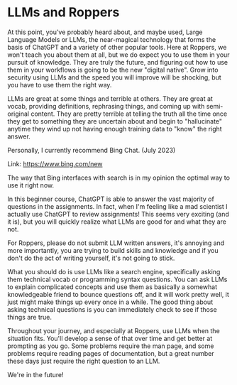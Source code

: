 # LLMs and Roppers

At this point, you've probably heard about, and maybe used, Large
Language Models or LLMs, the near-magical technology that forms the
basis of ChatGPT and a variety of other popular tools. Here at Roppers,
we won't teach you about them at all, but we do expect you to use them
in your pursuit of knowledge. They are truly the future, and figuring
out how to use them in your workflows is going to be the new "digital
native". Grow into security using LLMs and the speed you will improve
will be shocking, but you have to use them the right way.

LLMs are great at some things and terrible at others. They are great at
vocab, providing definitions, rephrasing things, and coming up with
semi-original content. They are pretty terrible at telling the truth all
the time once they get to something they are uncertain about and begin
to "hallucinate" anytime they wind up not having enough training data to
"know" the right answer. 

Personally, I currently recommend Bing Chat. (July 2023) 

Link: <https://www.bing.com/new> 

The way that Bing interfaces with search is in my opinion the optimal
way to use it right now. 

In this beginner course, ChatGPT is able to answer the vast majority of
questions in the assignments. In fact, when I'm feeling like a mad
scientist I actually use ChatGPT to review assignments! This seems very
exciting (and it is), but you will quickly realize what LLMs are good
for and what they are not.

For Roppers, please do not submit LLM written answers, it's annoying and
more importantly, you are trying to build skills and knowledge and if
you don't do the act of writing yourself, it's not going to stick. 

What you should do is use LLMs like a search engine, specifically asking
them technical vocab or programming syntax questions. You can ask LLMs
to explain complicated concepts and use them as basically a somewhat
knowledgeable friend to bounce questions off, and it will work pretty
well, it just might make things up every once in a while. The good thing
about asking technical questions is you can immediately check to see if
those things are true. 

Throughout your journey, and especially at Roppers, use LLMs when the
situation fits. You'll develop a sense of that over time and get better
at prompting as you go. Some problems require the man page, and some
problems require reading pages of documentation, but a great number
these days just require the right question to an LLM. 

We're in the future! 

 
